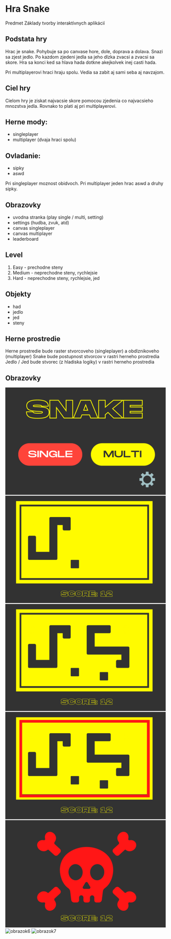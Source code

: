 # Hra Snake

Predmet Základy tvorby interaktívnych aplikácií

## Podstata hry

Hrac je snake. Pohybuje sa po canvase hore, dole, doprava a dolava. Snazi sa zjest jedlo. Po kazdom zjedeni jedla sa jeho dlzka zvacsi a zvacsi sa skore. Hra sa konci ked sa hlava hada dotkne akejkolvek inej casti hada. 

Pri multiplayerovi hraci hraju spolu. Vedia sa zabit aj sami seba aj navzajom. 

## Ciel hry

Cielom hry je ziskat najvacsie skore pomocou zjedenia co najvacsieho mnozstva jedla. Rovnako to plati aj pri multiplayerovi.

## Herne mody:
- singleplayer
- multiplayer (dvaja hraci spolu)

## Ovladanie: 
- sipky
- aswd 

Pri singleplayer moznost obidvoch.
Pri multiplayer jeden hrac aswd a druhy sipky.

## Obrazovky
- uvodna stranka (play single / multi, setting)
- settings (hudba, zvuk, atd)
- canvas singleplayer
- canvas multiplayer
- leaderboard

## Level
1. Easy - prechodne steny
2. Medium - neprechodne steny, rychlejsie
3. Hard - neprechodne steny, rychlejsie, jed

## Objekty
- had
- jedlo
- jed
- steny

## Herne prostredie

Herne prostredie bude raster stvorcoveho (singleplayer) a obdlznikoveho (multiplayer)
Snake bude postupnost stvorcov v rastri herneho prostredia
Jedlo / Jed bude stvorec (z hladiska logiky) v rastri herneho prostredia 

## Obrazovky

![obrazok1](doc/img/opening.png)
![obrazok2](doc/img/singleplayer.png)
![obrazok3](doc/img/multiplayer.png)
![obrazok4](doc/img/walls.png)
![obrazok5](doc/img/dead.png)
![obrazok6](doc/img/setting_on.png)
![obrazok7](doc/img/setting_off.png)

